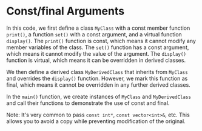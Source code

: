 # Const/final Arguments

In this code, we first define a class `MyClass` with a const member function `print()`, a function `set()` with a const argument, and a virtual function `display()`. The `print()` function is const, which means it cannot modify any member variables of the class. The `set()` function has a const argument, which means it cannot modify the value of the argument. The `display()` function is virtual, which means it can be overridden in derived classes.

We then define a derived class `MyDerivedClass` that inherits from `MyClass` and overrides the `display()` function. However, we mark this function as final, which means it cannot be overridden in any further derived classes.

In the `main()` function, we create instances of `MyClass` and `MyDerivedClass` and call their functions to demonstrate the use of const and final.

Note: It's very common to pass `const int*`, `const vector<int>&`, etc. This allows you to avoid a copy while preventing modification of the original.
